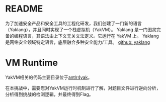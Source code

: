 # README 

为了加速安全产品和安全工具的工程化研发，我们创建了一门新的语言（Yaklang），并且同时实现了一个栈虚拟机（YakVM）。
Yaklang 是一门图灵完备的编程语言，其语法由上下文无关文法定义。它运行在 YakVM 上。
Yaklang 是网络安全领域特定语言，底层融合多种安全能力/工具。
[github: yaklang](https://github.com/yaklang/yaklang) 


# VM Runtime

YakVM相关的代码主要目录位于[antlr4yak](https://github.com/yaklang/yaklang/tree/main/common/yak/antlr4yak)。 

在本挑战中，需要您对YakVM运行时机制进行了解，对题目文件进行逆向分析，分析得到挑战的检测逻辑，并最终得到Flag。



